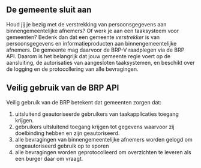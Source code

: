 ## De gemeente sluit aan
Houd jij je bezig met de verstrekking van persoonsgegevens aan binnengemeentelijke afnemers? Of werk je aan een taaksysteem voor gemeenten? Bedenk dan dat een gemeente *verstrekker* is van persoonsgegevens en informatieproducten aan binnengemeentelijke afnemers. De gemeente mag daarvoor de BRP-V raadplegen via de BRP API.
Daarom is het belangrijk dat jouw gemeente regie voert op de aansluiting, de autorisaties van aangesloten taaksystemen, en beschikt over de logging en de protocollering van alle bevragingen.

## Veilig gebruik van de BRP API
Veilig gebruik van de BRP betekent dat gemeenten zorgen dat:
1. uitsluitend geautoriseerde gebruikers van taakapplicaties toegang krijgen.
2. gebruikers uitsluitend toegang krijgen tot gegevens waarvoor zij doelbinding hebben en zijn geautoriseerd.
3. alle bevragingen van binnengemeentelijke afnemers worden gelogd om ongeautoriseerd gebruik op te sporen
4. alle bevragingen worden geprotocolleerd om overzichten te leveren als een burger daar om vraagt.
